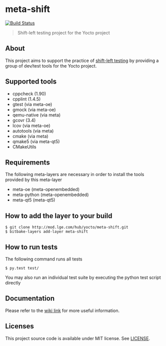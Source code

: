 meta-shift
==========

[![Build Status](http://10.177.233.77:8080/buildStatus/icon?job=meta-shift)](http://10.177.233.77:8080/job/meta-shift/)

> Shift-left testing project for the Yocto project


About
-----

This project aims to support the practice of [shift-left testing](https://en.wikipedia.org/wiki/Shift-left_testing) by providing a group of dev/test tools for the Yocto project.


Supported tools
---------------

* cppcheck (1.90)
* cpplint (1.4.5)
* gtest (via meta-oe)
* gmock (via meta-oe)
* qemu-native (via meta)
* gcovr (3.4)
* lcov (via meta-oe)
* autotools (via meta)
* cmake (via meta)
* qmake5 (via meta-qt5)
* CMakeUtils


Requirements
------------

The following meta-layers are necessary in order to install the tools provided by this meta-layer

* meta-oe (meta-openembedded)
* meta-python (meta-openembedded)
* meta-qt5 (meta-qt5)


How to add the layer to your build
----------------------------------

    $ git clone http://mod.lge.com/hub/yocto/meta-shift.git
    $ bitbake-layers add-layer meta-shift


How to run tests
----------------

The following command runs all tests

    $ py.test test/

You may also run an individual test suite by executing the python test script directly


Documentation
-------------

Please refer to the [wiki link](http://mod.lge.com/hub/yocto/meta-shift/-/wikis/home) for more useful information.


Licenses
--------

This project source code is available under MIT license. See [LICENSE](LICENSE).
